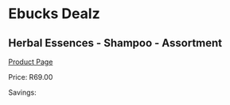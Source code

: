 
# Ebucks Dealz
## Herbal Essences - Shampoo - Assortment
[Product Page](https://www.ebucks.com/web/shop/productSelected.do?prodId=1165475661&catId=1158500262)

Price: R69.00

Savings: 


	